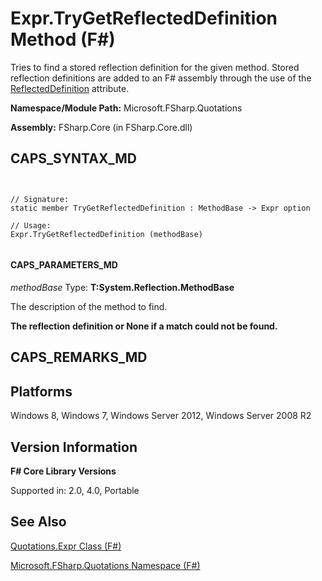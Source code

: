# Expr.TryGetReflectedDefinition Method (F#)

Tries to find a stored reflection definition for the given method. Stored reflection definitions are added to an F# assembly through the use of the [ReflectedDefinition](http://msdn.microsoft.com/en-us/library/56bb03a2-4deb-4860-b334-f59fdfc95b04) attribute.

**Namespace/Module Path:** Microsoft.FSharp.Quotations

**Assembly:** FSharp.Core (in FSharp.Core.dll)


## CAPS_SYNTAX_MD



```


// Signature:
static member TryGetReflectedDefinition : MethodBase -> Expr option

// Usage:
Expr.TryGetReflectedDefinition (methodBase)


```



#### CAPS_PARAMETERS_MD
*methodBase*
Type: **T:System.Reflection.MethodBase**


The description of the method to find.



**The reflection definition or None if a match could not be found.**
## CAPS_REMARKS_MD

## Platforms
Windows 8, Windows 7, Windows Server 2012, Windows Server 2008 R2


## Version Information
**F# Core Library Versions**

Supported in: 2.0, 4.0, Portable




## See Also
[Quotations.Expr Class &#40;F&#35;&#41;](Quotations.Expr+Class+%28F%23%29.md)

[Microsoft.FSharp.Quotations Namespace &#40;F&#35;&#41;](Microsoft.FSharp.Quotations+Namespace+%28F%23%29.md)


